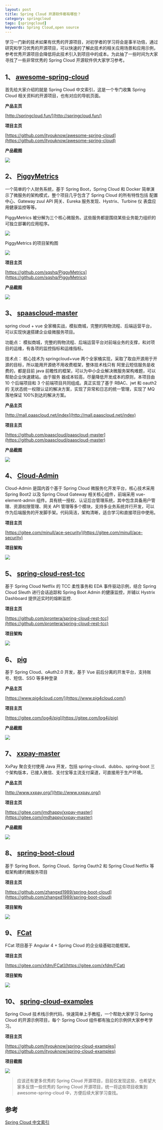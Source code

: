 ```yaml
---
layout: post
title: Spring Cloud 开源软件都有哪些？
category: springcloud
tags: [springcloud]
keywords: Spring Cloud,open source
---
```


学习一门新的技术如果有优秀的开源项目，对初学者的学习将会是事半功倍，通过研究和学习优秀的开源项目，可以快速的了解此技术的相关应用场景和应用示例，参考优秀开源项目会降低将此技术引入到项目中的成本。为此抽了一些时间为大家寻找了一些非常优秀的 Spring Cloud 开源软件供大家学习参考。

## 1、 [awesome-spring-cloud](https://github.com/ityouknow/awesome-spring-cloud)

首先给大家介绍的就是 Spring Cloud 中文索引，这是一个专门收集 Spring Cloud 相关资料的开源项目，也有对应的导航页面。

**产品主页**

[http://springcloud.fun/](http://springcloud.fun/)

**项目主页**

[https://github.com/ityouknow/awesome-spring-cloud](https://github.com/ityouknow/awesome-spring-cloud)

**产品截图**

![](http://hjndkj.github.io/assets/images/2018/springcloud/awesome-spring-cloud.png)

## 2、 [PiggyMetrics](https://github.com/sqshq/PiggyMetrics)

一个简单的个人财务系统，基于 Spring Boot，Spring Cloud 和 Docker 简单演示了微服务的架构模式，整个项目几乎包含了 Spring Cloud 的所有特性包括 配置中心、Gateway zuul API 网关、Eureka 服务发现、Hystrix、Turbine 仪 表盘应用健康监控等等。

PiggyMetrics 被分解为三个核心微服务。这些服务都是围绕某些业务能力组织的可独立部署的应用程序。

![](http://hjndkj.github.io/assets/images/2018/springcloud/PiggyMetrics_sercive.png)

PiggyMetrics 的项目架构图

![](http://hjndkj.github.io/assets/images/2018/springcloud/PInfrastructure.png)

**项目主页**

[https://github.com/sqshq/PiggyMetrics](https://github.com/sqshq/PiggyMetrics)

**产品截图**

![](http://hjndkj.github.io/assets/images/2018/springcloud/piggyMetrics.png)

## 3、 [spaascloud-master](https://github.com/paascloud/paascloud-master)

spring cloud + vue 全家桶实战，模拟商城，完整的购物流程、后端运营平台，可以实现快速搭建企业级微服务项目。

功能点：
模拟商城，完整的购物流程、后端运营平台对前端业务的支撑，和对项目的运维，有各项的监控指标和运维指标。

技术点：
核心技术为 springcloud+vue 两个全家桶实现，采取了取自开源用于开源的目标，所以能用开源绝不用收费框架，整体技术栈只有
阿里云短信服务是收费的，都是目前 java 前瞻性的框架，可以为中小企业解决微服务架构难题，可以帮助企业快速建站。由于服务
器成本较高，尽量降低开发成本的原则，本项目由 10 个后端项目和 3 个前端项目共同组成。真正实现了基于 RBAC、jwt 和 oauth2 的
无状态统一权限认证的解决方案，实现了异常和日志的统一管理，实现了 MQ 落地保证 100%到达的解决方案。

**产品主页**

[http://mall.paascloud.net/index](http://mall.paascloud.net/index)

**项目主页**

[https://github.com/paascloud/paascloud-master](https://github.com/paascloud/paascloud-master)

**产品截图**

![](http://hjndkj.github.io/assets/images/2018/springcloud/paascloud.png)

## 4、 [Cloud-Admin](https://gitee.com/minull/ace-security)

Cloud-Admin 是国内首个基于 Spring Cloud 微服务化开发平台，核心技术采用 Spring Boot2 以及 Spring Cloud Gateway 相关核心组件，前端采用 vue-element-admin 组件。具有统一授权、认证后台管理系统，其中包含具备用户管理、资源权限管理、网关 API 管理等多个模块，支持多业务系统并行开发，可以作为后端服务的开发脚手架。代码简洁，架构清晰，适合学习和直接项目中使用。

**项目主页**

[https://gitee.com/minull/ace-security](https://gitee.com/minull/ace-security)

**项目架构**

![](http://hjndkj.github.io/assets/images/2018/springcloud/ace-security.png)

## 5、 [spring-cloud-rest-tcc](https://github.com/prontera/spring-cloud-rest-tcc)

基于 Spring Cloud Netflix 的 TCC 柔性事务和 EDA 事件驱动示例，结合 Spring Cloud Sleuth 进行会话追踪和 Spring Boot Admin 的健康监控，并辅以 Hystrix Dashboard 提供近实时的熔断监控.

**项目主页**

[https://github.com/prontera/spring-cloud-rest-tcc](https://github.com/prontera/spring-cloud-rest-tcc)

**项目架构**

![](http://hjndkj.github.io/assets/images/2018/springcloud/spring-cloud-rest-tcc.png)

## 6、 [pig](https://gitee.com/log4j/pig)

基于 Spring Cloud、oAuth2.0 开发，基于 Vue 前后分离的开发平台，支持账号、短信、SSO 等多种登录

**产品主页**

[https://www.pig4cloud.com/](https://www.pig4cloud.com/)

**项目主页**

[https://gitee.com/log4j/pig](https://gitee.com/log4j/pig)

**产品截图**

![](http://hjndkj.github.io/assets/images/2018/springcloud/ping.png)

## 7、 [xxpay-master](https://gitee.com/jmdhappy/xxpay-master)

XxPay 聚合支付使用 Java 开发，包括 spring-cloud、dubbo、spring-boot 三个架构版本，已接入微信、支付宝等主流支付渠道，可直接用于生产环境。

**产品主页**

[http://www.xxpay.org/](http://www.xxpay.org/)

**项目主页**

[https://gitee.com/jmdhappy/xxpay-master](https://gitee.com/jmdhappy/xxpay-master)

**产品截图**

![](http://hjndkj.github.io/assets/images/2018/springcloud/xxpay.png)

## 8、 [spring-boot-cloud](https://github.com/zhangxd1989/spring-boot-cloud)

基于 Spring Boot、Spring Cloud、Spring Oauth2 和 Spring Cloud Netflix 等框架构建的微服务项目

**项目主页**

[https://github.com/zhangxd1989/spring-boot-cloud](https://github.com/zhangxd1989/spring-boot-cloud)

**项目架构**

![](http://hjndkj.github.io/assets/images/2018/springcloud/spring-boot-cloud.jpg)

## 9、 [FCat](https://gitee.com/xfdm/FCat)

FCat 项目基于 Angular 4 + Spring Cloud 的企业级基础功能框架。

**项目主页**

[https://gitee.com/xfdm/FCat](https://gitee.com/xfdm/FCat)

**项目架构**

![](http://hjndkj.github.io/assets/images/2018/springcloud/FCat.png)

## 10、 [spring-cloud-examples](https://github.com/ityouknow/spring-cloud-examples)

Spring Cloud 技术栈示例代码，快速简单上手教程，一个帮助大家学习 Spring Cloud 的开源示例项目，每个 Spring Cloud 组件都有独立的示例供大家参考学习。

**项目主页**

[https://github.com/ityouknow/spring-cloud-examples](https://github.com/ityouknow/spring-cloud-examples)

**项目截图**

![](http://hjndkj.github.io/assets/images/2018/springcloud/spring-cloud-examples.png)

> 应该还有更多优秀的 Spring Cloud 开源项目，目前仅发现这些，也希望大家多反馈一些优秀的 Spring Cloud 开源项目，统一将这些项目收集到 awesome-spring-cloud 中，方便后续大家学习查找。

## 参考

[Spring Cloud 中文索引](http://springcloud.fun/)
